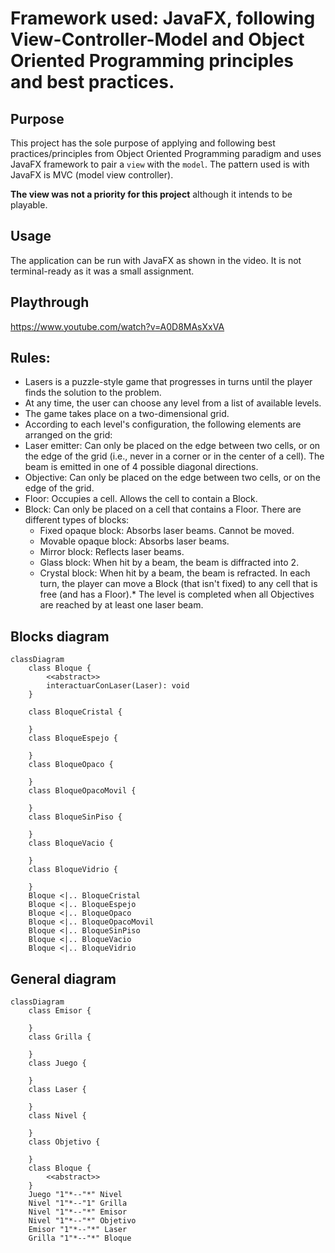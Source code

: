 # Framework used: JavaFX, following View-Controller-Model and Object Oriented Programming principles and best practices.

## Purpose

This project has the sole purpose of applying and following best practices/principles from Object Oriented Programming paradigm and uses JavaFX framework to pair a `view` with the `model`. The pattern used is with JavaFX is MVC (model view controller).

**The view was not a priority for this project** although it intends to be playable.

## Usage

The application can be run with JavaFX as shown in the video. It is not terminal-ready as it was a small assignment.

## Playthrough
https://www.youtube.com/watch?v=A0D8MAsXxVA

## Rules:

- Lasers is a puzzle-style game that progresses in turns until the player finds the solution to the problem.
- At any time, the user can choose any level from a list of available levels.
- The game takes place on a two-dimensional grid.
- According to each level's configuration, the following elements are arranged on the grid:
- Laser emitter: Can only be placed on the edge between two cells, or on the edge of the grid (i.e., never in a corner or in the center of a cell). The beam is emitted in one of 4 possible diagonal directions.
- Objective: Can only be placed on the edge between two cells, or on the edge of the grid.
- Floor: Occupies a cell. Allows the cell to contain a Block.
- Block: Can only be placed on a cell that contains a Floor. There are different types of blocks:
  	- Fixed opaque block: Absorbs laser beams. Cannot be moved.
	- Movable opaque block: Absorbs laser beams.
  	- Mirror block: Reflects laser beams.
  	- Glass block: When hit by a beam, the beam is diffracted into 2.
  	- Crystal block: When hit by a beam, the beam is refracted.
In each turn, the player can move a Block (that isn't fixed) to any cell that is free (and has a Floor).* The level is completed when all Objectives are reached by at least one laser beam.



## Blocks diagram
```mermaid
classDiagram
    class Bloque {
        <<abstract>>    
        interactuarConLaser(Laser): void
	}
	
	class BloqueCristal {
	    
	}
	class BloqueEspejo {
	    
	}
    class BloqueOpaco {

    }
    class BloqueOpacoMovil {

    }
    class BloqueSinPiso {

    }
    class BloqueVacio {

    }
    class BloqueVidrio {

    }
    Bloque <|.. BloqueCristal
    Bloque <|.. BloqueEspejo
    Bloque <|.. BloqueOpaco
    Bloque <|.. BloqueOpacoMovil
    Bloque <|.. BloqueSinPiso
    Bloque <|.. BloqueVacio
    Bloque <|.. BloqueVidrio
```
## General diagram
```mermaid
classDiagram
    class Emisor {
        
	} 
	class Grilla {
	    
	}
	class Juego {
	    
	}
	class Laser {
	    
	}
	class Nivel {
	    
	}
	class Objetivo {
	    
	}
	class Bloque {
	    <<abstract>>
	}
	Juego "1"*--"*" Nivel
	Nivel "1"*--"1" Grilla
    Nivel "1"*--"*" Emisor
    Nivel "1"*--"*" Objetivo
    Emisor "1"*--"*" Laser
    Grilla "1"*--"*" Bloque
```
